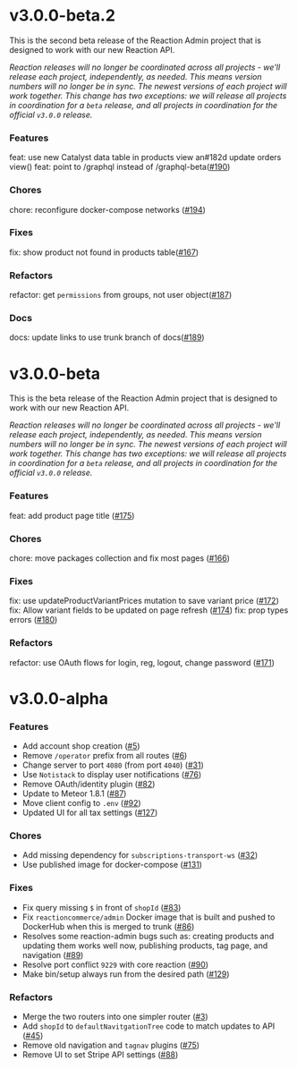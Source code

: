 # v3.0.0-beta.2

This is the second beta release of the Reaction Admin project that is designed to work with our new Reaction API.

*Reaction releases will no longer be coordinated across all projects - we'll release each project, independently, as needed. This means version numbers will no longer be in sync. The newest versions of each project will work together. This change has two exceptions: we will release all projects in coordination for a `beta` release, and all projects in coordination for the official `v3.0.0` release.*

### Features

feat: use new Catalyst data table in products view an#182d update orders view([](https://github.com/reactioncommerce/reaction-182admin/pull/))
feat: point to /graphql instead of /graphql-beta([#190](https://github.com/reactioncommerce/reaction-admin/pull/190))

### Chores

chore: reconfigure docker-compose networks ([#194](https://github.com/reactioncommerce/reaction-admin/pull/194))

### Fixes

fix: show product not found in products table([#167](https://github.com/reactioncommerce/reaction-admin/pull/167))

### Refactors

refactor: get `permissions` from groups, not user object([#187](https://github.com/reactioncommerce/reaction-admin/pull/187))

### Docs

docs: update links to use trunk branch of docs([#189](https://github.com/reactioncommerce/reaction-admin/pull/189))

# v3.0.0-beta

This is the beta release of the Reaction Admin project that is designed to work with our new Reaction API.

*Reaction releases will no longer be coordinated across all projects - we'll release each project, independently, as needed. This means version numbers will no longer be in sync. The newest versions of each project will work together. This change has two exceptions: we will release all projects in coordination for a `beta` release, and all projects in coordination for the official `v3.0.0` release.*

### Features

feat: add product page title ([#175](https://github.com/reactioncommerce/reaction-admin/pull/175))

### Chores

chore: move packages collection and fix most pages ([#166](https://github.com/reactioncommerce/reaction-admin/pull/166))

### Fixes

fix: use updateProductVariantPrices mutation to save variant price ([#172](https://github.com/reactioncommerce/reaction-admin/pull/172))
fix: Allow variant fields to be updated on page refresh ([#174](https://github.com/reactioncommerce/reaction-admin/pull/174))
fix: prop types errors ([#180](https://github.com/reactioncommerce/reaction-admin/pull/180))

### Refactors

refactor: use OAuth flows for login, reg, logout, change password ([#171](https://github.com/reactioncommerce/reaction-admin/pull/171))

# v3.0.0-alpha

### Features

- Add account shop creation ([#5](https://github.com/reactioncommerce/reaction-admin/pull/5))
- Remove `/operator` prefix from all routes ([#6](https://github.com/reactioncommerce/reaction-admin/pull/6))
- Change server to port `4080` (from port `4040`) ([#31](https://github.com/reactioncommerce/reaction-admin/pull/31))
- Use `Notistack` to display user notifications ([#76](https://github.com/reactioncommerce/reaction-admin/pull/76))
- Remove OAuth/identity plugin ([#82](https://github.com/reactioncommerce/reaction-admin/pull/82))
- Update to Meteor 1.8.1 ([#87](https://github.com/reactioncommerce/reaction-admin/pull/87))
- Move client config to `.env` ([#92](https://github.com/reactioncommerce/reaction-admin/pull/92))
- Updated UI for all tax settings ([#127](https://github.com/reactioncommerce/reaction-admin/pull/127))


### Chores

- Add missing dependency for `subscriptions-transport-ws` ([#32](https://github.com/reactioncommerce/reaction-admin/pull/32))
- Use published image for docker-compose ([#131](https://github.com/reactioncommerce/reaction-admin/pull/131))


### Fixes

- Fix query missing `$` in front of `shopId` ([#83](https://github.com/reactioncommerce/reaction-admin/pull/83))
- Fix `reactioncommerce/admin` Docker image that is built and pushed to DockerHub when this is merged to trunk ([#86](https://github.com/reactioncommerce/reaction-admin/pull/86))
- Resolves some reaction-admin bugs such as: creating products and updating them works well now, publishing products, tag page, and navigation ([#89](https://github.com/reactioncommerce/reaction-admin/pull/89))
- Resolve port conflict `9229` with core reaction ([#90](https://github.com/reactioncommerce/reaction-admin/pull/90))
- Make bin/setup always run from the desired path ([#129](https://github.com/reactioncommerce/reaction-admin/pull/129))


### Refactors

- Merge the two routers into one simpler router ([#3](https://github.com/reactioncommerce/reaction-admin/pull/3))
- Add `shopId` to `defaultNavitgationTree` code to match updates to API ([#45](https://github.com/reactioncommerce/reaction-admin/pull/45))
- Remove old navigation and `tagnav` plugins ([#75](https://github.com/reactioncommerce/reaction-admin/pull/75))
- Remove UI to set Stripe API settings ([#88](https://github.com/reactioncommerce/reaction-admin/pull/88))
